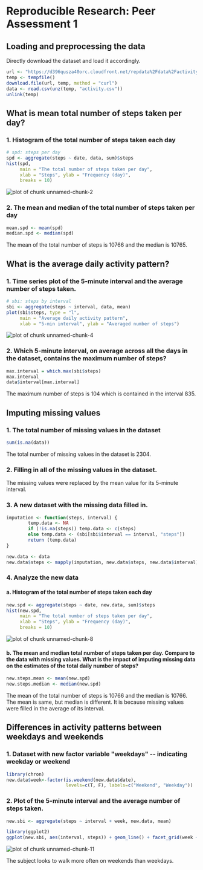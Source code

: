 # Reproducible Research: Peer Assessment 1


## Loading and preprocessing the data
Directly download the dataset and load it accordingly. 


```r
url <- "https://d396qusza40orc.cloudfront.net/repdata%2Fdata%2Factivity.zip"
temp <- tempfile()
download.file(url, temp, method = "curl")
data <- read.csv(unz(temp, "activity.csv"))
unlink(temp)
```

## What is mean total number of steps taken per day?
### 1. Histogram of the total number of steps taken each day


```r
# spd: steps per day
spd <- aggregate(steps ~ date, data, sum)$steps
hist(spd,
     main = "The total number of steps taken per day",
     xlab = "Steps", ylab = "Frequency (day)",
     breaks = 10)
```

![plot of chunk unnamed-chunk-2](figure/unnamed-chunk-2.png) 

### 2. The mean and median of the total number of steps taken per day


```r
mean.spd <- mean(spd)
median.spd <- median(spd)
```

The mean of the total number of steps is 10766 and the median is 10765.


## What is the average daily activity pattern?
### 1. Time series plot of the 5-minute interval and the average number of steps taken.

```r
# sbi: steps by interval
sbi <- aggregate(steps ~ interval, data, mean)
plot(sbi$steps, type = "l",
     main = "Average daily activity pattern",
     xlab = "5-min interval", ylab = "Averaged number of steps")
```

![plot of chunk unnamed-chunk-4](figure/unnamed-chunk-4.png) 

### 2. Which 5-minute interval, on average across all the days in the dataset, contains the maximum number of steps?


```r
max.interval = which.max(sbi$steps)
max.interval
data$interval[max.interval]
```

The maximum number of steps is 104 which is contained in the interval 835.



## Imputing missing values

### 1. The total number of missing values in the dataset


```r
sum(is.na(data))
```

The total number of missing values in the dataset is 2304.


### 2. Filling in all of the missing values in the dataset. 

The missing values were replaced by the mean value for its 5-minute interval.

### 3. A new dataset with the missing data filled in.


```r
imputation <- function(steps, interval) {
        temp.data <- NA
        if (!is.na(steps)) temp.data <- c(steps)
        else temp.data <- (sbi[sbi$interval == interval, "steps"])
        return (temp.data)
}

new.data <- data
new.data$steps <- mapply(imputation, new.data$steps, new.data$interval)
```

### 4. Analyze the new data

#### a. Histogram of the total number of steps taken each day 


```r
new.spd <- aggregate(steps ~ date, new.data, sum)$steps
hist(new.spd,
     main = "The total number of steps taken per day",
     xlab = "Steps", ylab = "Frequency (day)",
     breaks = 10)
```

![plot of chunk unnamed-chunk-8](figure/unnamed-chunk-8.png) 

#### b. The mean and median total number of steps taken per day. Compare to the data with missing values. What is the impact of imputing missing data on the estimates of the total daily number of steps?


```r
new.steps.mean <- mean(new.spd)
new.steps.median <- median(new.spd)
```

The mean of the total number of steps is 10766 and the median is 10766. The mean is same, but median is different. It is because missing values were filled in the average of its interval.


## Differences in activity patterns between weekdays and weekends

### 1. Dataset with new factor variable "weekdays" -- indicating weekday or weekend


```r
library(chron)
new.data$week<-factor(is.weekend(new.data$date), 
                      levels=c(T, F), labels=c("Weekend", "Weekday"))
```

### 2. Plot of the 5-minute interval and the average number of steps taken.


```r
new.sbi <- aggregate(steps ~ interval + week, new.data, mean)

library(ggplot2)
ggplot(new.sbi, aes(interval, steps)) + geom_line() + facet_grid(week ~ .) + xlab("5-minute interval") + ylab("Averaged number of steps")
```

![plot of chunk unnamed-chunk-11](figure/unnamed-chunk-11.png) 

The subject looks to walk more often on weekends than weekdays. 
